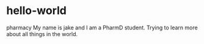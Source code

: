# hello-world
pharmacy
My name is jake and I am a PharmD student. Trying to learn more about all things in the world. 

